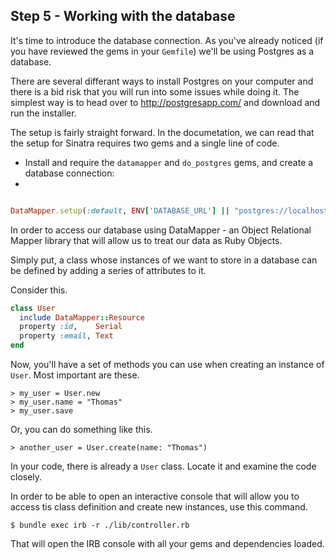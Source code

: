## Step 5 - Working with the database

It's time to introduce the database connection. As you've already noticed (if you have reviewed the gems in your `Gemfile`) we'll be using Postgres as a database. 

There are several differant ways to install Postgres on your computer and there is a bid risk that you will run into some issues while doing it. The simplest way is to head over to http://postgresapp.com/ and download and run the installer. 

The setup is fairly straight forward. In the documetation, we can read that the setup for Sinatra requires two gems and a single line of code. 

* Install and require the `datamapper` and `do_postgres` gems, and create a database connection:
* 
```ruby

DataMapper.setup(:default, ENV['DATABASE_URL'] || "postgres://localhost/[YOUR_DATABASE_NAME]")
```

In order to access our database using DataMapper - an Object Relational Mapper library that will allow us to treat our data as Ruby Objects. 

Simply put, a class whose instances of we want to store in a database can be defined by adding a series of attributes to it. 

Consider this.

```ruby
class User 
  include DataMapper::Resource
  property :id,    Serial
  property :email, Text 
end 
```

Now, you'll have a set of methods you can use when creating an instance of `User`. Most important are these.

```
> my_user = User.new
> my_user.name = "Thomas"
> my_user.save
```

Or, you can do something like this. 

```
> another_user = User.create(name: "Thomas")
```

In your code, there is already a `User` class. Locate it and examine the code closely. 

In order to be able to open an interactive console that will allow you to access tis class definition and create new instances, use this command.

```shell
$ bundle exec irb -r ./lib/controller.rb
```

That will open the IRB console with all your gems and dependencies loaded. 